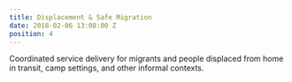 ```yaml
---
title: Displacement & Safe Migration
date: 2018-02-06 13:08:00 Z
position: 4
---
```


Coordinated service delivery for migrants and people displaced from home in transit, camp settings, and other informal contexts.